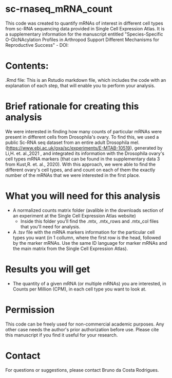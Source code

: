 # sc-rnaseq_mRNA_count
This code was created to quantify mRNAs of interest in different cell types from sc-RNA sequencing data provided in Single Cell Expression Atlas. It is a supplementary information for the manuscript entitled "Species-Specific O-GlcNAcylation Profiles in Arthropod Support Different Mechanisms for Reproductive Success" - DOI:

# Contents:
.Rmd file: This is an Rstudio markdown file, which includes the code with an explanation of each step, that will enable you to perform your analysis.

# Brief rationale for creating this analysis 
We were interested in finding how many counts of particular mRNAs were present in different cells from Drosophila's ovary. To find this, we used a public Sc-RNA seq dataset from an entire adult Drosophila mel. (https://www.ebi.ac.uk/gxa/sc/experiments/E-MTAB-10519), generated by Li,H. et. al.,2021 , and integrated its information with the Drosophila ovary's cell types mRNA markers (that can be found in the supplementary data 3 from Kust,R. et. al., 2020). With this approach, we were able to find the different ovary's cell types, and and count on each of them the exactly number of the mRNAs that we were interested in the first place.

# What you will need for this analysis
- A normalized counts matrix folder (avalible in the downloads section of an experiment at the Single Cell Expression Atlas website)
  * Inside this folder you'll find the .mtx, .mtx_rows and .mtx_col files that you'll need for analysis.
- A .tsv file with the mRNA markers information for the particular cell types you want (in 1 collumn, where the first row is the head, followed by the marker mRNAs. Use the same ID language for marker mRNAs and the main matrix from the Single Cell Expression Atlas).

# Results you will get
* The quantity of a given mRNA (or multiple mRNAs) you are interested, in Counts per Million (CPM), in each cell type you want to look at. 

# Permission
This code can be freely used for non-commercial academic purposes. Any other case needs the author's prior authorization before use. Please cite this manuscript if you find it useful for your research.

# Contact
For questions or suggestions, please contact Bruno da Costa Rodrigues.
